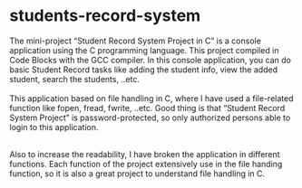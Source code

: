 # students-record-system

The mini-project “Student Record System Project in C” is a console application using the C programming language. This project compiled in Code Blocks with the GCC compiler. In this console application, you can do basic Student Record tasks like adding the student info, view the added student, search the students, ..etc.<br><br>
This application based on file handling in C, where I have used a file-related function like fopen, fread, fwrite, ..etc. Good thing is that “Student Record System Project” is password-protected, so only authorized persons able to login to this application.<br><br>

Also to increase the readability, I have broken the application in different functions. Each function of the project extensively use in the file handing function, so it is also a great project to understand file handling in C.<br><br>

